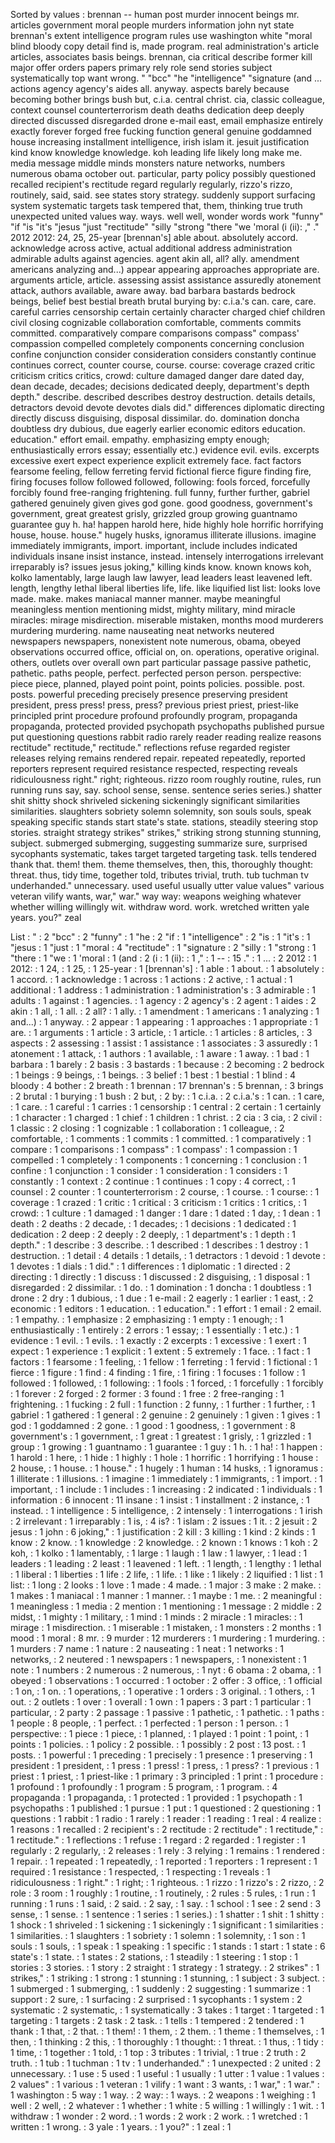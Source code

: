 Sorted by values :
brennan -- human post murder innocent beings mr. articles government moral people murders information john nyt state brennan's extent intelligence program rules use washington white "moral blind bloody copy detail find is, made program. real administration's article articles, associates basis beings. brennan, cia critical describe former kill major offer orders papers primary rely role send stories subject systematically top want wrong. " "bcc" "he "intelligence" "signature (and ... actions agency agency's aides all. anyway. aspects barely because becoming bother brings bush but, c.i.a. central christ. cia, classic colleague, context counsel counterterrorism death deaths dedication deep deeply directed discussed disregarded drone e-mail east, email emphasize entirely exactly forever forged free fucking function general genuine goddamned house increasing installment intelligence, irish islam it. jesuit justification kind know knowledge knowledge. koh leading life likely long make me. media message middle minds monsters nature networks, numbers numerous obama october out. particular, party policy possibly questioned recalled recipient's rectitude regard regularly regularly, rizzo's rizzo, routinely, said, said. see states story strategy. suddenly support surfacing system systematic targets task tempered that, them, thinking true truth unexpected united values way. ways. well well, wonder words work "funny" "if "is "it's "jesus "just "rectitude" "silly "strong "there "we 'moral (i (ii): ," ." 2012 2012: 24, 25, 25-year [brennan's] able about. absolutely accord. acknowledge across active, actual additional address administration admirable adults against agencies. agent akin all, all? ally. amendment americans analyzing and...) appear appearing approaches appropriate are. arguments article, article. assessing assist assistance assuredly atonement attack, authors available, aware away. bad barbara bastards bedrock beings, belief best bestial breath brutal burying by: c.i.a.'s can. care, care. careful carries censorship certain certainly character charged chief children civil closing cognizable collaboration comfortable, comments commits committed. comparatively compare comparisons compass" compass' compassion compelled completely components concerning conclusion confine conjunction consider consideration considers constantly continue continues correct, counter course, course. course: coverage crazed critic criticism critics critics, crowd: culture damaged danger dare dated day, dean decade, decades; decisions dedicated deeply, department's depth depth." describe. described describes destroy destruction. details details, detractors devoid devote devotes dials did." differences diplomatic directing directly discuss disguising, disposal dissimilar. do. domination doncha doubtless dry dubious, due eagerly earlier economic editors education. education." effort email. empathy. emphasizing empty enough; enthusiastically errors essay; essentially etc.) evidence evil. evils. excerpts excessive exert expect experience explicit extremely face. fact factors fearsome feeling, fellow ferreting fervid fictional fierce figure finding fire, firing focuses follow followed followed, following: fools forced, forcefully forcibly found free-ranging frightening. full funny, further further, gabriel gathered genuinely given gives god gone. good goodness, government's government, great greatest grisly, grizzled group growing guantnamo guarantee guy h. ha! happen harold here, hide highly hole horrific horrifying house, house. house." hugely husks, ignoramus illiterate illusions. imagine immediately immigrants, import. important, include includes indicated individuals insane insist instance, instead. intensely interrogations irrelevant irreparably is? issues jesus joking," killing kinds know. known knows koh, kolko lamentably, large laugh law lawyer, lead leaders least leavened left. length, lengthy lethal liberal liberties life, life. like liquified list list: looks love made. make. makes maniacal manner manner. maybe meaningful meaningless mention mentioning midst, mighty military, mind miracle miracles: mirage misdirection. miserable mistaken, months mood murderers murdering murdering. name nauseating neat networks neutered newspapers newspapers, nonexistent note numerous, obama, obeyed observations occurred office, official on, on. operations, operative original. others, outlets over overall own part particular passage passive pathetic, pathetic. paths people, perfect. perfected person person. perspective: piece piece, planned, played point point, points policies. possible. post. posts. powerful preceding precisely presence preserving president president, press press! press, press? previous priest priest, priest-like principled print procedure profound profoundly program, propaganda propaganda, protected provided psychopath psychopaths published pursue put questioning questions rabbit radio rarely reader reading realize reasons rectitude" rectitude," rectitude." reflections refuse regarded register releases relying remains rendered repair. repeated repeatedly, reported reporters represent required resistance respected, respecting reveals ridiculousness right." right; righteous. rizzo room roughly routine, rules, run running runs say, say. school sense, sense. sentence series series.) shatter shit shitty shock shriveled sickening sickeningly significant similarities similarities. slaughters sobriety solemn solemnity, son souls souls, speak speaking specific stands start state's state. stations, steadily steering stop stories. straight strategy strikes" strikes," striking strong stunning stunning, subject. submerged submerging, suggesting summarize sure, surprised sycophants systematic, takes target targeted targeting task. tells tendered thank that. them! them. theme themselves, then, this, thoroughly thought: threat. thus, tidy time, together told, tributes trivial, truth. tub tuchman tv underhanded." unnecessary. used useful usually utter value values" various veteran vilify wants, war," war." way way: weapons weighing whatever whether willing willingly wit. withdraw word. work. wretched written yale years. you?" zeal 

List :
" : 2
"bcc" : 2
"funny" : 1
"he : 2
"if : 1
"intelligence" : 2
"is : 1
"it's : 1
"jesus : 1
"just : 1
"moral : 4
"rectitude" : 1
"signature : 2
"silly : 1
"strong : 1
"there : 1
"we : 1
'moral : 1
(and : 2
(i : 1
(ii): : 1
," : 1
-- : 15
." : 1
... : 2
2012 : 1
2012: : 1
24, : 1
25, : 1
25-year : 1
[brennan's] : 1
able : 1
about. : 1
absolutely : 1
accord. : 1
acknowledge : 1
across : 1
actions : 2
active, : 1
actual : 1
additional : 1
address : 1
administration : 1
administration's : 3
admirable : 1
adults : 1
against : 1
agencies. : 1
agency : 2
agency's : 2
agent : 1
aides : 2
akin : 1
all, : 1
all. : 2
all? : 1
ally. : 1
amendment : 1
americans : 1
analyzing : 1
and...) : 1
anyway. : 2
appear : 1
appearing : 1
approaches : 1
appropriate : 1
are. : 1
arguments : 1
article : 3
article, : 1
article. : 1
articles : 8
articles, : 3
aspects : 2
assessing : 1
assist : 1
assistance : 1
associates : 3
assuredly : 1
atonement : 1
attack, : 1
authors : 1
available, : 1
aware : 1
away. : 1
bad : 1
barbara : 1
barely : 2
basis : 3
bastards : 1
because : 2
becoming : 2
bedrock : 1
beings : 9
beings, : 1
beings. : 3
belief : 1
best : 1
bestial : 1
blind : 4
bloody : 4
bother : 2
breath : 1
brennan : 17
brennan's : 5
brennan, : 3
brings : 2
brutal : 1
burying : 1
bush : 2
but, : 2
by: : 1
c.i.a. : 2
c.i.a.'s : 1
can. : 1
care, : 1
care. : 1
careful : 1
carries : 1
censorship : 1
central : 2
certain : 1
certainly : 1
character : 1
charged : 1
chief : 1
children : 1
christ. : 2
cia : 3
cia, : 2
civil : 1
classic : 2
closing : 1
cognizable : 1
collaboration : 1
colleague, : 2
comfortable, : 1
comments : 1
commits : 1
committed. : 1
comparatively : 1
compare : 1
comparisons : 1
compass" : 1
compass' : 1
compassion : 1
compelled : 1
completely : 1
components : 1
concerning : 1
conclusion : 1
confine : 1
conjunction : 1
consider : 1
consideration : 1
considers : 1
constantly : 1
context : 2
continue : 1
continues : 1
copy : 4
correct, : 1
counsel : 2
counter : 1
counterterrorism : 2
course, : 1
course. : 1
course: : 1
coverage : 1
crazed : 1
critic : 1
critical : 3
criticism : 1
critics : 1
critics, : 1
crowd: : 1
culture : 1
damaged : 1
danger : 1
dare : 1
dated : 1
day, : 1
dean : 1
death : 2
deaths : 2
decade, : 1
decades; : 1
decisions : 1
dedicated : 1
dedication : 2
deep : 2
deeply : 2
deeply, : 1
department's : 1
depth : 1
depth." : 1
describe : 3
describe. : 1
described : 1
describes : 1
destroy : 1
destruction. : 1
detail : 4
details : 1
details, : 1
detractors : 1
devoid : 1
devote : 1
devotes : 1
dials : 1
did." : 1
differences : 1
diplomatic : 1
directed : 2
directing : 1
directly : 1
discuss : 1
discussed : 2
disguising, : 1
disposal : 1
disregarded : 2
dissimilar. : 1
do. : 1
domination : 1
doncha : 1
doubtless : 1
drone : 2
dry : 1
dubious, : 1
due : 1
e-mail : 2
eagerly : 1
earlier : 1
east, : 2
economic : 1
editors : 1
education. : 1
education." : 1
effort : 1
email : 2
email. : 1
empathy. : 1
emphasize : 2
emphasizing : 1
empty : 1
enough; : 1
enthusiastically : 1
entirely : 2
errors : 1
essay; : 1
essentially : 1
etc.) : 1
evidence : 1
evil. : 1
evils. : 1
exactly : 2
excerpts : 1
excessive : 1
exert : 1
expect : 1
experience : 1
explicit : 1
extent : 5
extremely : 1
face. : 1
fact : 1
factors : 1
fearsome : 1
feeling, : 1
fellow : 1
ferreting : 1
fervid : 1
fictional : 1
fierce : 1
figure : 1
find : 4
finding : 1
fire, : 1
firing : 1
focuses : 1
follow : 1
followed : 1
followed, : 1
following: : 1
fools : 1
forced, : 1
forcefully : 1
forcibly : 1
forever : 2
forged : 2
former : 3
found : 1
free : 2
free-ranging : 1
frightening. : 1
fucking : 2
full : 1
function : 2
funny, : 1
further : 1
further, : 1
gabriel : 1
gathered : 1
general : 2
genuine : 2
genuinely : 1
given : 1
gives : 1
god : 1
goddamned : 2
gone. : 1
good : 1
goodness, : 1
government : 8
government's : 1
government, : 1
great : 1
greatest : 1
grisly, : 1
grizzled : 1
group : 1
growing : 1
guantnamo : 1
guarantee : 1
guy : 1
h. : 1
ha! : 1
happen : 1
harold : 1
here, : 1
hide : 1
highly : 1
hole : 1
horrific : 1
horrifying : 1
house : 2
house, : 1
house. : 1
house." : 1
hugely : 1
human : 14
husks, : 1
ignoramus : 1
illiterate : 1
illusions. : 1
imagine : 1
immediately : 1
immigrants, : 1
import. : 1
important, : 1
include : 1
includes : 1
increasing : 2
indicated : 1
individuals : 1
information : 6
innocent : 11
insane : 1
insist : 1
installment : 2
instance, : 1
instead. : 1
intelligence : 5
intelligence, : 2
intensely : 1
interrogations : 1
irish : 2
irrelevant : 1
irreparably : 1
is, : 4
is? : 1
islam : 2
issues : 1
it. : 2
jesuit : 2
jesus : 1
john : 6
joking," : 1
justification : 2
kill : 3
killing : 1
kind : 2
kinds : 1
know : 2
know. : 1
knowledge : 2
knowledge. : 2
known : 1
knows : 1
koh : 2
koh, : 1
kolko : 1
lamentably, : 1
large : 1
laugh : 1
law : 1
lawyer, : 1
lead : 1
leaders : 1
leading : 2
least : 1
leavened : 1
left. : 1
length, : 1
lengthy : 1
lethal : 1
liberal : 1
liberties : 1
life : 2
life, : 1
life. : 1
like : 1
likely : 2
liquified : 1
list : 1
list: : 1
long : 2
looks : 1
love : 1
made : 4
made. : 1
major : 3
make : 2
make. : 1
makes : 1
maniacal : 1
manner : 1
manner. : 1
maybe : 1
me. : 2
meaningful : 1
meaningless : 1
media : 2
mention : 1
mentioning : 1
message : 2
middle : 2
midst, : 1
mighty : 1
military, : 1
mind : 1
minds : 2
miracle : 1
miracles: : 1
mirage : 1
misdirection. : 1
miserable : 1
mistaken, : 1
monsters : 2
months : 1
mood : 1
moral : 8
mr. : 9
murder : 12
murderers : 1
murdering : 1
murdering. : 1
murders : 7
name : 1
nature : 2
nauseating : 1
neat : 1
networks : 1
networks, : 2
neutered : 1
newspapers : 1
newspapers, : 1
nonexistent : 1
note : 1
numbers : 2
numerous : 2
numerous, : 1
nyt : 6
obama : 2
obama, : 1
obeyed : 1
observations : 1
occurred : 1
october : 2
offer : 3
office, : 1
official : 1
on, : 1
on. : 1
operations, : 1
operative : 1
orders : 3
original. : 1
others, : 1
out. : 2
outlets : 1
over : 1
overall : 1
own : 1
papers : 3
part : 1
particular : 1
particular, : 2
party : 2
passage : 1
passive : 1
pathetic, : 1
pathetic. : 1
paths : 1
people : 8
people, : 1
perfect. : 1
perfected : 1
person : 1
person. : 1
perspective: : 1
piece : 1
piece, : 1
planned, : 1
played : 1
point : 1
point, : 1
points : 1
policies. : 1
policy : 2
possible. : 1
possibly : 2
post : 13
post. : 1
posts. : 1
powerful : 1
preceding : 1
precisely : 1
presence : 1
preserving : 1
president : 1
president, : 1
press : 1
press! : 1
press, : 1
press? : 1
previous : 1
priest : 1
priest, : 1
priest-like : 1
primary : 3
principled : 1
print : 1
procedure : 1
profound : 1
profoundly : 1
program : 5
program, : 1
program. : 4
propaganda : 1
propaganda, : 1
protected : 1
provided : 1
psychopath : 1
psychopaths : 1
published : 1
pursue : 1
put : 1
questioned : 2
questioning : 1
questions : 1
rabbit : 1
radio : 1
rarely : 1
reader : 1
reading : 1
real : 4
realize : 1
reasons : 1
recalled : 2
recipient's : 2
rectitude : 2
rectitude" : 1
rectitude," : 1
rectitude." : 1
reflections : 1
refuse : 1
regard : 2
regarded : 1
register : 1
regularly : 2
regularly, : 2
releases : 1
rely : 3
relying : 1
remains : 1
rendered : 1
repair. : 1
repeated : 1
repeatedly, : 1
reported : 1
reporters : 1
represent : 1
required : 1
resistance : 1
respected, : 1
respecting : 1
reveals : 1
ridiculousness : 1
right." : 1
right; : 1
righteous. : 1
rizzo : 1
rizzo's : 2
rizzo, : 2
role : 3
room : 1
roughly : 1
routine, : 1
routinely, : 2
rules : 5
rules, : 1
run : 1
running : 1
runs : 1
said, : 2
said. : 2
say, : 1
say. : 1
school : 1
see : 2
send : 3
sense, : 1
sense. : 1
sentence : 1
series : 1
series.) : 1
shatter : 1
shit : 1
shitty : 1
shock : 1
shriveled : 1
sickening : 1
sickeningly : 1
significant : 1
similarities : 1
similarities. : 1
slaughters : 1
sobriety : 1
solemn : 1
solemnity, : 1
son : 1
souls : 1
souls, : 1
speak : 1
speaking : 1
specific : 1
stands : 1
start : 1
state : 6
state's : 1
state. : 1
states : 2
stations, : 1
steadily : 1
steering : 1
stop : 1
stories : 3
stories. : 1
story : 2
straight : 1
strategy : 1
strategy. : 2
strikes" : 1
strikes," : 1
striking : 1
strong : 1
stunning : 1
stunning, : 1
subject : 3
subject. : 1
submerged : 1
submerging, : 1
suddenly : 2
suggesting : 1
summarize : 1
support : 2
sure, : 1
surfacing : 2
surprised : 1
sycophants : 1
system : 2
systematic : 2
systematic, : 1
systematically : 3
takes : 1
target : 1
targeted : 1
targeting : 1
targets : 2
task : 2
task. : 1
tells : 1
tempered : 2
tendered : 1
thank : 1
that, : 2
that. : 1
them! : 1
them, : 2
them. : 1
theme : 1
themselves, : 1
then, : 1
thinking : 2
this, : 1
thoroughly : 1
thought: : 1
threat. : 1
thus, : 1
tidy : 1
time, : 1
together : 1
told, : 1
top : 3
tributes : 1
trivial, : 1
true : 2
truth : 2
truth. : 1
tub : 1
tuchman : 1
tv : 1
underhanded." : 1
unexpected : 2
united : 2
unnecessary. : 1
use : 5
used : 1
useful : 1
usually : 1
utter : 1
value : 1
values : 2
values" : 1
various : 1
veteran : 1
vilify : 1
want : 3
wants, : 1
war," : 1
war." : 1
washington : 5
way : 1
way. : 2
way: : 1
ways. : 2
weapons : 1
weighing : 1
well : 2
well, : 2
whatever : 1
whether : 1
white : 5
willing : 1
willingly : 1
wit. : 1
withdraw : 1
wonder : 2
word. : 1
words : 2
work : 2
work. : 1
wretched : 1
written : 1
wrong. : 3
yale : 1
years. : 1
you?" : 1
zeal : 1
